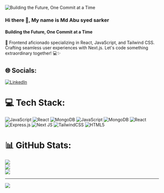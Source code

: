 ![Building the Future, One Commit at a Time](https://iili.io/JTKG3jS.gif)

### Hi there 👋, My name is Md Abu syed sarker
#### Building the Future, One Commit at a Time
👋 Frontend aficionado specializing in React, JavaScript, and Tailwind CSS. Crafting seamless user experiences with Next.js. Let's code something extraordinary together! 💻✨

## 🌐 Socials:
[![LinkedIn](https://img.shields.io/badge/LinkedIn-%230077B5.svg?logo=linkedin&logoColor=white)](https://linkedin.com/in/md-abu-syed-sarker) 

# 💻 Tech Stack:
![JavaScript](https://img.shields.io/badge/javascript-%23323330.svg?style=for-the-badge&logo=javascript&logoColor=%23F7DF1E) ![React](https://img.shields.io/badge/react-%2320232a.svg?style=for-the-badge&logo=react&logoColor=%2361DAFB) ![MongoDB](https://img.shields.io/badge/MongoDB-%234ea94b.svg?style=for-the-badge&logo=mongodb&logoColor=white) ![JavaScript](https://img.shields.io/badge/javascript-%23323330.svg?style=for-the-badge&logo=javascript&logoColor=%23F7DF1E) ![MongoDB](https://img.shields.io/badge/MongoDB-%234ea94b.svg?style=for-the-badge&logo=mongodb&logoColor=white) ![React](https://img.shields.io/badge/react-%2320232a.svg?style=for-the-badge&logo=react&logoColor=%2361DAFB) ![Express.js](https://img.shields.io/badge/express.js-%23404d59.svg?style=for-the-badge&logo=express&logoColor=%2361DAFB) ![Next JS](https://img.shields.io/badge/Next-black?style=for-the-badge&logo=next.js&logoColor=white) ![TailwindCSS](https://img.shields.io/badge/tailwindcss-%2338B2AC.svg?style=for-the-badge&logo=tailwind-css&logoColor=white) ![HTML5](https://img.shields.io/badge/html5-%23E34F26.svg?style=for-the-badge&logo=html5&logoColor=white)
# 📊 GitHub Stats:
![](https://github-readme-stats.vercel.app/api?username=MdSaayed&theme=dark&hide_border=false&include_all_commits=true&count_private=false)<br/>
![](https://github-readme-streak-stats.herokuapp.com/?user=MdSaayed&theme=dark&hide_border=false)<br/>
![](https://github-readme-stats.vercel.app/api/top-langs/?username=MdSaayed&theme=dark&hide_border=false&include_all_commits=true&count_private=false&layout=compact)

---
[![](https://visitcount.itsvg.in/api?id=MdSaayed&icon=9&color=0)](https://visitcount.itsvg.in)

<!-- Proudly created with GPRM ( https://gprm.itsvg.in ) -->
